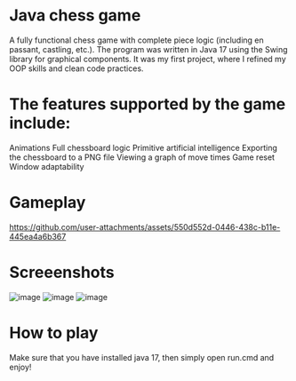 # Java chess game
A fully functional chess game with complete piece logic (including en passant, castling, etc.). The program was written in Java 17 using the Swing library for graphical components. It was my first project, where I refined my OOP skills and clean code practices. 

# The features supported by the game include:
Animations
Full chessboard logic
Primitive artificial intelligence
Exporting the chessboard to a PNG file
Viewing a graph of move times
Game reset
Window adaptability

# Gameplay
https://github.com/user-attachments/assets/550d552d-0446-438c-b11e-445ea4a6b367

# Screeenshots
![image](https://github.com/user-attachments/assets/62f74d08-fa30-48b7-ba10-3abda4928ae0)
![image](https://github.com/user-attachments/assets/9a654a4c-0afb-4d3c-9b1a-f382f0ff5f42)
![image](https://github.com/user-attachments/assets/644f0251-5884-4116-9085-31405283ab65)

# How to play
Make sure that you have installed java 17, then simply open run.cmd and enjoy!

